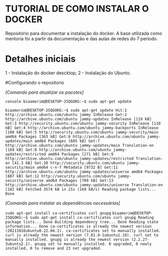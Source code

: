 # TUTORIAL DE COMO INSTALAR O DOCKER
Repositório para documentar a instalação do docker. A base utilizada como mentoria foi a partir da documentação e das aulas de redes do 7 período.

# Detalhes iniciais

1 - Instalação do docker descktop;
2 - Instalação do Ubunto.


#Configurando o repositorio

*[Comando para atualizar os pacotes]*


```console biaamorim@DESKTOP-25QGOKG:~$ sudo apt-get update```

`biaamorim@DESKTOP-25QGOKG:~$ sudo apt-get update
Hit:1 http://archive.ubuntu.com/ubuntu jammy InRelease
Get:2 http://archive.ubuntu.com/ubuntu jammy-updates InRelease [119 kB]
Get:3 http://security.ubuntu.com/ubuntu jammy-security InRelease [110 kB]
Get:4 http://archive.ubuntu.com/ubuntu jammy-backports InRelease [108 kB]
Get:5 http://security.ubuntu.com/ubuntu jammy-security/main amd64 Packages [363 kB]
Get:6 http://archive.ubuntu.com/ubuntu jammy-updates/main amd64 Packages [605 kB]
Get:7 http://archive.ubuntu.com/ubuntu jammy-updates/main Translation-en [169 kB]
Get:8 http://archive.ubuntu.com/ubuntu jammy-updates/restricted amd64 Packages [271 kB]
Get:9 http://archive.ubuntu.com/ubuntu jammy-updates/restricted Translation-en [41.3 kB]
Get:10 http://security.ubuntu.com/ubuntu jammy-security/main amd64 c-n-f Metadata [9732 B]
Get:11 http://archive.ubuntu.com/ubuntu jammy-updates/universe amd64 Packages [887 kB]
Get:12 http://security.ubuntu.com/ubuntu jammy-security/universe amd64 Packages [709 kB]
Get:13 http://archive.ubuntu.com/ubuntu jammy-updates/universe Translation-en [182 kB]
Fetched 3574 kB in 21s (169 kB/s)
Reading package lists... Done`

*[Comando para instalar as dependências necessárias]*

`sudo apt-get install ca-certificates curl gnupg`
`biaamorim@DESKTOP-25QGOKG:~$ sudo apt-get install ca-certificates curl gnupg
Reading package lists... Done
Building dependency tree... Done
Reading state information... Done
ca-certificates is already the newest version (20211016ubuntu0.22.04.1).
ca-certificates set to manually installed.
curl is already the newest version (7.81.0-1ubuntu1.10).
curl set to manually installed.
gnupg is already the newest version (2.2.27-3ubuntu2.1).
gnupg set to manually installed.
0 upgraded, 0 newly installed, 0 to remove and 23 not upgraded.`








